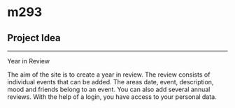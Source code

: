 # m293

## Project Idea
--------------

Year in Review 

The aim of the site is to create a year in review. 
The review consists of individual events that can be added. 
The areas date, event, description, mood and friends belong to an event. 
You can also add several annual reviews. 
With the help of a login, you have access to your personal data. 
